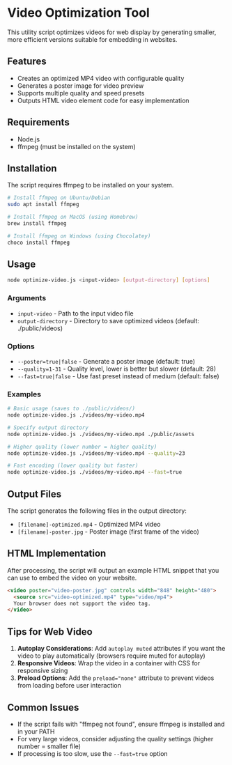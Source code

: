 # Video Optimization Tool

This utility script optimizes videos for web display by generating smaller, more efficient versions suitable for embedding in websites.

## Features

- Creates an optimized MP4 video with configurable quality
- Generates a poster image for video preview
- Supports multiple quality and speed presets
- Outputs HTML video element code for easy implementation

## Requirements

- Node.js
- ffmpeg (must be installed on the system)

## Installation

The script requires ffmpeg to be installed on your system.

```bash
# Install ffmpeg on Ubuntu/Debian
sudo apt install ffmpeg

# Install ffmpeg on MacOS (using Homebrew)
brew install ffmpeg

# Install ffmpeg on Windows (using Chocolatey)
choco install ffmpeg
```

## Usage

```bash
node optimize-video.js <input-video> [output-directory] [options]
```

### Arguments

- `input-video` - Path to the input video file
- `output-directory` - Directory to save optimized videos (default: ./public/videos)

### Options

- `--poster=true|false` - Generate a poster image (default: true)
- `--quality=1-31` - Quality level, lower is better but slower (default: 28)
- `--fast=true|false` - Use fast preset instead of medium (default: false)

### Examples

```bash
# Basic usage (saves to ./public/videos/)
node optimize-video.js ./videos/my-video.mp4

# Specify output directory
node optimize-video.js ./videos/my-video.mp4 ./public/assets

# Higher quality (lower number = higher quality)
node optimize-video.js ./videos/my-video.mp4 --quality=23

# Fast encoding (lower quality but faster)
node optimize-video.js ./videos/my-video.mp4 --fast=true
```

## Output Files

The script generates the following files in the output directory:

- `[filename]-optimized.mp4` - Optimized MP4 video
- `[filename]-poster.jpg` - Poster image (first frame of the video)

## HTML Implementation

After processing, the script will output an example HTML snippet that you can use to embed the video on your website.

```html
<video poster="video-poster.jpg" controls width="848" height="480">
  <source src="video-optimized.mp4" type="video/mp4">
  Your browser does not support the video tag.
</video>
```

## Tips for Web Video

1. **Autoplay Considerations**: Add `autoplay muted` attributes if you want the video to play automatically (browsers require muted for autoplay)
2. **Responsive Videos**: Wrap the video in a container with CSS for responsive sizing
3. **Preload Options**: Add the `preload="none"` attribute to prevent videos from loading before user interaction

## Common Issues

- If the script fails with "ffmpeg not found", ensure ffmpeg is installed and in your PATH
- For very large videos, consider adjusting the quality settings (higher number = smaller file)
- If processing is too slow, use the `--fast=true` option
